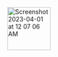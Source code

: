 
		
<img width="99" alt="Screenshot 2023-04-01 at 12 07 06 AM" src="https://user-images.githubusercontent.com/69316546/229264924-e5acd081-855a-4672-af46-1ee3a601dedb.png">
